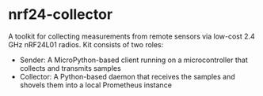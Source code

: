 # nrf24-collector
A toolkit for collecting measurements from remote sensors via low-cost 2.4 GHz nRF24L01 radios. Kit consists of two roles:
- Sender: A MicroPython-based client running on a microcontroller that collects and transmits samples
- Collector: A Python-based daemon that receives the samples and shovels them into a local Prometheus instance
